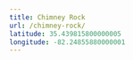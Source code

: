 ```yaml
---
title: Chimney Rock
url: /chimney-rock/
latitude: 35.439815800000005
longitude: -82.24855880000001
---
```

